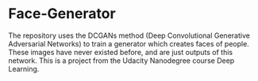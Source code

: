# Face-Generator
The repository uses the DCGANs method (Deep Convolutional Generative Adversarial Networks) to train a generator which creates faces of people. These images have never existed before, and are just outputs of this network. This is a project from the Udacity Nanodegree course Deep Learning.

